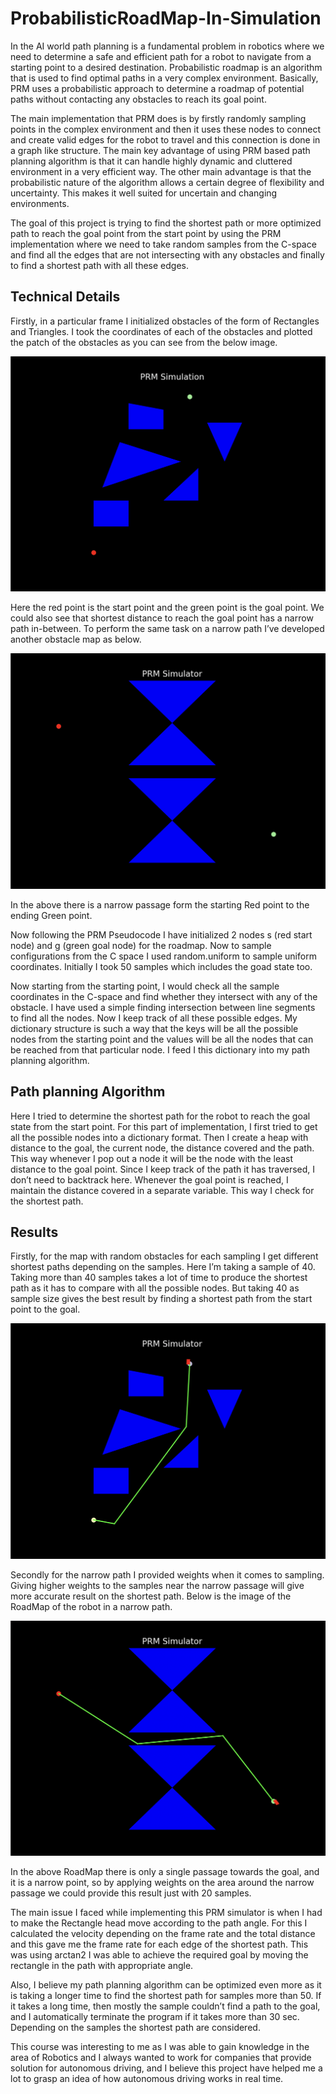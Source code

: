 # ProbabilisticRoadMap-In-Simulation

In the AI world path planning is a fundamental problem in robotics where we need to determine
a safe and efficient path for a robot to navigate from a starting point to a desired destination.
Probabilistic roadmap is an algorithm that is used to find optimal paths in a very complex
environment. Basically, PRM uses a probabilistic approach to determine a roadmap of potential
paths without contacting any obstacles to reach its goal point.

The main implementation that PRM does is by firstly randomly sampling points in the complex
environment and then it uses these nodes to connect and create valid edges for the robot to
travel and this connection is done in a graph like structure. The main key advantage of using PRM
based path planning algorithm is that it can handle highly dynamic and cluttered environment in
a very efficient way. The other main advantage is that the probabilistic nature of the algorithm
allows a certain degree of flexibility and uncertainty. This makes it well suited for uncertain and
changing environments.

The goal of this project is trying to find the shortest path or more optimized path to reach the
goal point from the start point by using the PRM implementation where we need to take random
samples from the C-space and find all the edges that are not intersecting with any obstacles and
finally to find a shortest path with all these edges.

## Technical Details 

Firstly, in a particular frame I initialized obstacles of the form of Rectangles and Triangles. I took
the coordinates of each of the obstacles and plotted the patch of the obstacles as you can see
from the below image.

![alt text](randomEnv.png)

Here the red point is the start point and the green point is the goal point. We could also see that
shortest distance to reach the goal point has a narrow path in-between. To perform the same
task on a narrow path I’ve developed another obstacle map as below.

![alt text](narrowEnv.png)

In the above there is a narrow passage form the starting Red point to the ending Green point.

Now following the PRM Pseudocode I have initialized 2 nodes s (red start node) and g (green goal
node) for the roadmap. Now to sample configurations from the C space I used random.uniform
to sample uniform coordinates. Initially I took 50 samples which includes the goad state too.

Now starting from the starting point, I would check all the sample coordinates in the C-space and
find whether they intersect with any of the obstacle. I have used a simple finding intersection
between line segments to find all the nodes. Now I keep track of all these possible edges. My
dictionary structure is such a way that the keys will be all the possible nodes from the starting
point and the values will be all the nodes that can be reached from that particular node. I feed I
this dictionary into my path planning algorithm.

## Path planning Algorithm

Here I tried to determine the shortest path for the robot to reach the goal state from the start point. For
this part of implementation, I first tried to get all the possible nodes into a dictionary format. Then I create
a heap with distance to the goal, the current node, the distance covered and the path. This way whenever
I pop out a node it will be the node with the least distance to the goal point. Since I keep track of the path
it has traversed, I don’t need to backtrack here. Whenever the goal point is reached, I maintain the
distance covered in a separate variable. This way I check for the shortest path.

## Results

Firstly, for the map with random obstacles for each sampling I get different shortest paths
depending on the samples. Here I’m taking a sample of 40. Taking more than 40 samples takes a
lot of time to produce the shortest path as it has to compare with all the possible nodes. But
taking 40 as sample size gives the best result by finding a shortest path from the start point to
the goal.

![alt text](randomPath.png)

Secondly for the narrow path I provided weights when it comes to sampling. Giving higher
weights to the samples near the narrow passage will give more accurate result on the shortest
path. Below is the image of the RoadMap of the robot in a narrow path.

![alt text](narrowPath.png)

In the above RoadMap there is only a single passage towards the goal, and it is a narrow point,
so by applying weights on the area around the narrow passage we could provide this result just
with 20 samples.

The main issue I faced while implementing this PRM simulator is when I had to make the
Rectangle head move according to the path angle. For this I calculated the velocity depending on
the frame rate and the total distance and this gave me the frame rate for each edge of the
shortest path. This was using arctan2 I was able to achieve the required goal by moving the
rectangle in the path with appropriate angle.

Also, I believe my path planning algorithm can be optimized even more as it is taking a longer
time to find the shortest path for samples more than 50. If it takes a long time, then mostly the
sample couldn’t find a path to the goal, and I automatically terminate the program if it takes
more than 30 sec. Depending on the samples the shortest path are considered.

This course was interesting to me as I was able to gain knowledge in the area of Robotics and I
always wanted to work for companies that provide solution for autonomous driving, and I believe
this project have helped me a lot to grasp an idea of how autonomous driving works in real time.
